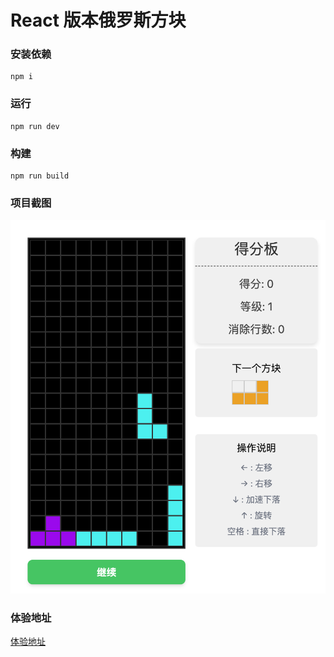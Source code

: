 # React 版本俄罗斯方块


### 安装依赖
``` shell
npm i
```

### 运行
``` shell
npm run dev
```

### 构建
``` shell
npm run build
```

### 项目截图

![预览](./image.png)

### 体验地址
[体验地址](https://ttkit.cn/apps/tetris)

